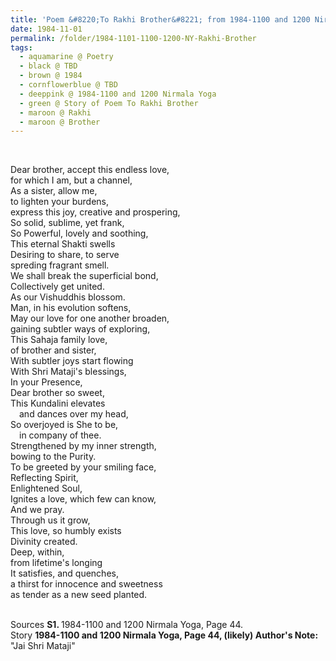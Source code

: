 ```yaml
---
title: 'Poem &#8220;To Rakhi Brother&#8221; from 1984-1100 and 1200 Nirmala Yoga, Page 44'
date: 1984-11-01
permalink: /folder/1984-1101-1100-1200-NY-Rakhi-Brother
tags:
  - aquamarine @ Poetry
  - black @ TBD
  - brown @ 1984
  - cornflowerblue @ TBD
  - deeppink @ 1984-1100 and 1200 Nirmala Yoga
  - green @ Story of Poem To Rakhi Brother
  - maroon @ Rakhi
  - maroon @ Brother
---
```


<br>

<p>
Dear brother, accept this endless love,<br>
for which I am, but a channel,<br>
As a sister, allow me,<br>
to lighten your burdens,<br>
express this joy, creative and prospering,<br>
So solid, sublime, yet frank,<br>
So Powerful, lovely and soothing,<br>
This eternal Shakti swells<br>
Desiring to share, to serve<br>
spreding fragrant smell.<br>
We shall break the superficial bond,<br>
Collectively get united.<br>
As our Vishuddhis blossom.<br>
Man, in his evolution softens,<br>
May our love for one another broaden,<br>
gaining subtler ways of exploring,<br>
This Sahaja family love,<br>
of brother and sister,<br>
With subtler joys start flowing<br>
With Shri Mataji's blessings,<br>
In your Presence,<br>
Dear brother so sweet,<br>
This Kundalini elevates<br>
&emsp;and dances over my head,<br>
So overjoyed is She to be,<br>
&emsp;in company of thee.<br>
Strengthened by my inner strength,<br>
bowing to the Purity.<br>
To be greeted by your smiling face,<br>
Reflecting Spirit,<br>
Enlightened Soul,<br>
Ignites a love, which few can know,<br>
And we pray.<br>
Through us it grow,<br>
This love, so humbly exists<br>
Divinity created.<br>
Deep, within,<br>
from lifetime's longing<br>
It satisfies, and quenches,<br>
a thirst for innocence and sweetness<br>
as tender as a new seed planted.<br>
</p>

<br>

<wave-list>
<list-title color="DarkSeaGreen" width="55">Sources</list-title>
  <list-item color="BlanchedAlmond"  width="280"><b>S1. </b> 1984-1100 and 1200 Nirmala Yoga, Page 44.</list-item>
</wave-list>

<br>

<wave-list>
<list-title color="DarkSeaGreen" width="40">Story</list-title>
  <list-item color="BlanchedAlmond"  width="280"><b>1984-1100 and 1200 Nirmala Yoga, Page 44, (likely) Author's Note:</b> "Jai Shri Mataji"</list-item>
</wave-list>